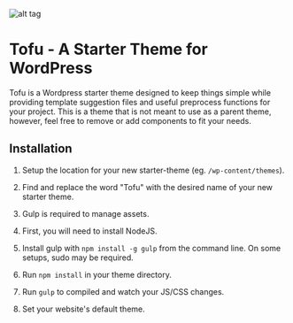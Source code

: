 ![alt tag](https://github.com/proeung/tofu/blob/master/screenshot.png?raw=true)

# Tofu - A Starter Theme for WordPress #

Tofu is a Wordpress starter theme designed to keep things simple while providing template suggestion files and useful preprocess functions for your project. This is a theme that is not meant to use as a parent theme, however, feel free to remove or add components to fit your needs.


## Installation ##

1. Setup the location for your new starter-theme (eg. `/wp-content/themes`).

2. Find and replace the word "Tofu" with the desired name of your new starter theme.

3. Gulp is required to manage assets.

4. First, you will need to install NodeJS.

5. Install gulp with `npm install -g gulp` from the command line. On some setups, sudo may be required.

6. Run `npm install` in your theme directory.

7. Run `gulp` to compiled and watch your JS/CSS changes.

8. Set your website's default theme.